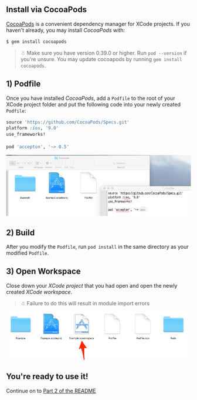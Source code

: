 ## Install via CocoaPods

[CocoaPods](http://cocoapods.org) is a convenient dependency manager for XCode projects. If you haven't already, you may install *CocoaPods*
with:

```bash
$ gem install cocoapods
```

> ☃ Make sure you have version 0.39.0 or higher. Run `pod --version` if you're unsure. You may update cocoapods by running `gem install cocoapods`.

## 1) Podfile
Once you have installed *CocoaPods*, add a `Podfile` to the root of your XCode project folder and put the following code into your newly created `Podfile`:

```ruby
source 'https://github.com/CocoaPods/Specs.git'
platform :ios, '9.0'
use_frameworks!

pod 'accepton', '~> 0.5'
```

![Podfile](../images/podfile.png)

## 2) Build
After you modify the `Podfile`, run `pod install` in the same directory as your modified `Podfile`.

## 3) Open Workspace
Close down your *XCode project* that you had open and open the newly created *XCode workspace*. 

> ☃ Failure to do this will result in module import errors

![Workspace](../images/cocoapods_workspace.png)

## You're ready to use it!
Continue on to [Part 2 of the README](../../README.md)
